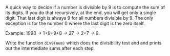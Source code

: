 A quick way to decide if a number is divisible by 9 is to compute the sum of its digits. If you do that recursively, at the end, you will get only a single digit. That last digit is always 9 for all numbers divisible by 9. The only exception is for the number 0 where the last digit is the zero itself.

Example: 1998 → 1+9+9+8 → 27 → 2+7 → 9.

Write the function `div9(num)` which does the divisibility test and and prints out the intermediate sums after each step.
